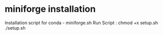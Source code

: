 # miniforge installation

Installation script for conda  - miniforge.sh
Run Script : 
chmod +x setup.sh
./setup.sh

